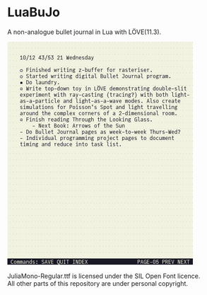 # LuaBuJo
A non-analogue bullet journal in Lua with LÖVE(11.3).

![Header Image](https://github.com/CoffeeCamel/LuaBuJo/blob/main/Images/Screenshot_2020-10-22_02-05-16.png)

JuliaMono-Regular.ttf is licensed under the SIL Open Font licence.\
All other parts of this repository are under personal copyright.
